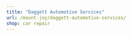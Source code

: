 ```yaml
---
title: "Daggett Automotive Services"
url: /mount-joy/daggett-automotive-services/
shop: car repair
---
```

